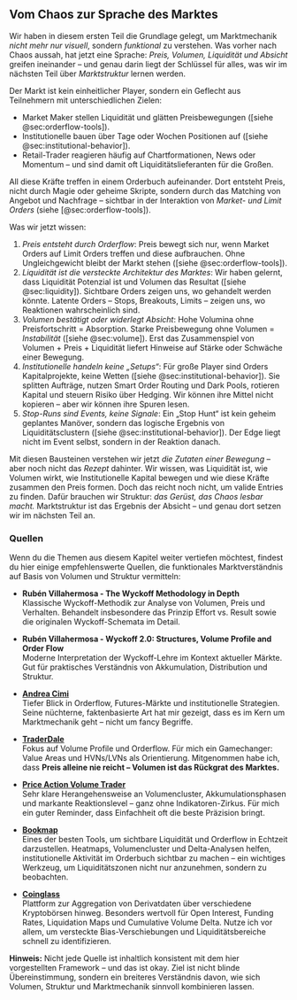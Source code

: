 ## Vom Chaos zur Sprache des Marktes

Wir haben in diesem ersten Teil die Grundlage gelegt, um Marktmechanik *nicht mehr nur visuell*, sondern *funktional* zu verstehen. Was vorher nach Chaos aussah, hat jetzt eine Sprache: *Preis, Volumen, Liquidität und Absicht* greifen ineinander – und genau darin liegt der Schlüssel für alles, was wir im nächsten Teil über *Marktstruktur* lernen werden.

Der Markt ist kein einheitlicher Player, sondern ein Geflecht aus Teilnehmern mit unterschiedlichen Zielen:

- Market Maker stellen Liquidität und glätten Preisbewegungen ([siehe @sec:orderflow-tools]).
- Institutionelle bauen über Tage oder Wochen Positionen auf ([siehe @sec:institutional-behavior]).
- Retail-Trader reagieren häufig auf Chartformationen, News oder Momentum – und sind damit oft Liquiditätslieferanten für die Großen.

All diese Kräfte treffen in einem Orderbuch aufeinander. Dort entsteht Preis, nicht durch Magie oder geheime Skripte, sondern durch das Matching von Angebot und Nachfrage – sichtbar in der Interaktion von *Market- und Limit Orders* (siehe [@sec:orderflow-tools]).

Was wir jetzt wissen:

1. *Preis entsteht durch Orderflow*: Preis bewegt sich nur, wenn Market Orders auf Limit Orders treffen und diese aufbrauchen. Ohne Ungleichgewicht bleibt der Markt stehen ([siehe @sec:orderflow-tools]).
2. *Liquidität ist die versteckte Architektur des Marktes*: Wir haben gelernt, dass Liquidität Potenzial ist und Volumen das Resultat ([siehe @sec:liquidity]).
Sichtbare Orders zeigen uns, wo gehandelt werden könnte. Latente Orders – Stops, Breakouts, Limits – zeigen uns, wo Reaktionen wahrscheinlich sind.
3. *Volumen bestätigt oder widerlegt Absicht*: Hohe Volumina ohne Preisfortschritt = Absorption. Starke Preisbewegung ohne Volumen = *Instabilität* ([siehe @sec:volume]). Erst das Zusammenspiel von Volumen + Preis + Liquidität liefert Hinweise auf Stärke oder Schwäche einer Bewegung.
4. *Institutionelle handeln keine „Setups“*: Für große Player sind Orders Kapitalprojekte, keine Wetten ([siehe @sec:institutional-behavior]).
Sie splitten Aufträge, nutzen Smart Order Routing und Dark Pools, rotieren Kapital und steuern Risiko über Hedging.
Wir können ihre Mittel nicht kopieren – aber wir können ihre Spuren lesen.
5. *Stop-Runs sind Events, keine Signale*:  Ein „Stop Hunt“ ist kein geheim geplantes Manöver, sondern das logische Ergebnis von Liquiditätsclustern ([siehe @sec:institutional-behavior]). Der Edge liegt nicht im Event selbst, sondern in der Reaktion danach.

Mit diesen Bausteinen verstehen wir jetzt *die Zutaten einer Bewegung* – aber noch nicht das *Rezept* dahinter. Wir wissen, was Liquidität ist, wie Volumen wirkt, wie Institutionelle Kapital bewegen und wie diese Kräfte zusammen den Preis formen. Doch das reicht noch nicht, um valide Entries zu finden. Dafür brauchen wir Struktur: *das Gerüst, das Chaos lesbar macht.* Marktstruktur ist das Ergebnis der Absicht – und genau dort setzen wir im nächsten Teil an.

### Quellen

Wenn du die Themen aus diesem Kapitel weiter vertiefen möchtest, findest du hier einige empfehlenswerte Quellen, die funktionales Marktverständnis auf Basis von Volumen und Struktur vermitteln:

- **Rubén Villahermosa - The Wyckoff Methodology in Depth**\
  Klassische Wyckoff-Methodik zur Analyse von Volumen, Preis und Verhalten. Behandelt insbesondere das Prinzip Effort vs. Result sowie die originalen Wyckoff-Schemata im Detail.

- **Rubén Villahermosa - Wyckoff 2.0: Structures, Volume Profile and Order Flow**\
  Moderne Interpretation der Wyckoff-Lehre im Kontext aktueller Märkte. Gut für praktisches Verständnis von Akkumulation, Distribution und Struktur.

- **[Andrea Cimi](https://www.youtube.com/@AndreaCimi)**\
  Tiefer Blick in Orderflow, Futures-Märkte und institutionelle Strategien. Seine nüchterne, faktenbasierte Art hat mir gezeigt, dass es im Kern um Marktmechanik geht – nicht um fancy Begriffe.

- **[TraderDale](https://www.youtube.com/@TraderDale1)**\
Fokus auf Volume Profile und Orderflow. Für mich ein Gamechanger: Value Areas und HVNs/LVNs als Orientierung. Mitgenommen habe ich, dass __Preis alleine nie reicht – Volumen ist das Rückgrat des Marktes.__

- **[Price Action Volume Trader](https://www.youtube.com/@PriceActionVolumeTrader)**\
  Sehr klare Herangehensweise an Volumencluster, Akkumulationsphasen und markante Reaktionslevel – ganz ohne Indikatoren-Zirkus. Für mich ein guter Reminder, dass Einfachheit oft die beste Präzision bringt.

- **[Bookmap](https://bookmap.com)**\
Eines der besten Tools, um sichtbare Liquidität und Orderflow in Echtzeit darzustellen. Heatmaps, Volumencluster und Delta-Analysen helfen, institutionelle Aktivität im Orderbuch sichtbar zu machen – ein wichtiges Werkzeug, um Liquiditätszonen nicht nur anzunehmen, sondern zu beobachten.

- **[Coinglass](https://www.coinglass.com)**\
Plattform zur Aggregation von Derivatdaten über verschiedene Kryptobörsen hinweg. Besonders wertvoll für Open Interest, Funding Rates, Liquidation Maps und Cumulative Volume Delta. Nutze ich vor allem, um versteckte Bias-Verschiebungen und Liquiditätsbereiche schnell zu identifizieren.

**Hinweis:** Nicht jede Quelle ist inhaltlich konsistent mit dem hier vorgestellten Framework – und das ist okay. Ziel ist nicht blinde Übereinstimmung, sondern ein breiteres Verständnis davon, wie sich Volumen, Struktur und Marktmechanik sinnvoll kombinieren lassen.
